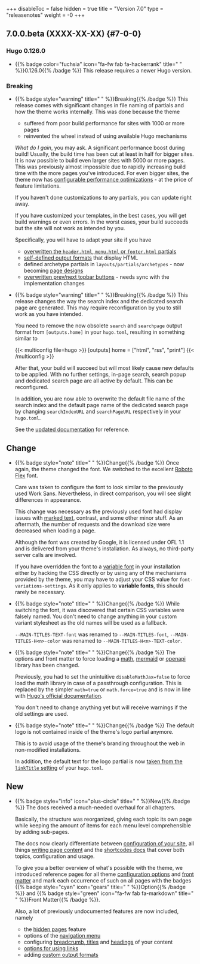 +++
disableToc = false
hidden = true
title = "Version 7.0"
type = "releasenotes"
weight = -0
+++

## 7.0.0.beta (XXXX-XX-XX) {#7-0-0}

### Hugo 0.126.0

- {{% badge color="fuchsia" icon="fa-fw fab fa-hackerrank" title=" " %}}0.126.0{{% /badge %}} This release requires a newer Hugo version.

### Breaking

- {{% badge style="warning" title=" " %}}Breaking{{% /badge %}} This release comes with significant changes in file naming of partials and how the theme works internally. This was done because the theme

  - suffered from poor build performance for sites with 1000 or more pages
  - reinvented the wheel instead of using available Hugo mechanisms

  _What do I gain_, you may ask. A significant performance boost during build! Usually, the build time has been cut at least in half for bigger sites. It is now possible to build even larger sites with 5000 or more pages. This was previously almost impossible due to rapidly increasing build time with the more pages you've introduced. For even bigger sites, the theme now has [configurable performance optimizations](configuration/sidebar/navigationmenu#expander-for-nested-sections) - at the price of feature limitations.

  If you haven't done customizations to any partials, you can update right away.

  If you have customized your templates, in the best cases, you will get build warnings or even errors. In the worst cases, your build succeeds but the site will not work as intended by you.

  Specifically, you will have to adapt your site if you have

  - [overwritten the `header.html`, `menu.html` or `footer.html` partials](configuration/customization/partials)
  - [self-defined output formats](configuration/customization/outputformats) that display HTML
  - defined archetype partials in `layouts/partials/archetypes` - now becoming [page designs](configuration/customization/designs)
  - [overwritten prev/next topbar buttons](configuration/customization/topbar) - needs sync with the implementation changes

- {{% badge style="warning" title=" " %}}Breaking{{% /badge %}} This release changes the way the search index and the dedicated search page are generated. This may require reconfiguration by you to still work as you have intended.

  You need to remove the now obsolete `search` and `searchpage` output format from `[outputs.home]` in your `hugo.toml`, resulting in something similar to

	{{< multiconfig file=hugo >}}
	[outputs]
	  home = ["html", "rss", "print"]
	{{< /multiconfig >}}

  After that, your build will succeed but will most likely cause new defaults to be applied. With no further settings, in-page search, search popup and dedicated search page are all active by default. This can be reconfigured.

  In addition, you are now able to overwrite the default file name of the search index and the default page name of the dedicated search page by changing `searchIndexURL` and `searchPageURL` respectively in your `hugo.toml`.

  See the [updated documentation](configuration/sidebar/search) for reference.

## Change

- {{% badge style="note" title=" " %}}Change{{% /badge %}} Once again, the theme changed the font. We switched to the excellent [Roboto Flex](https://github.com/googlefonts/roboto-flex) font.

  Care was taken to configure the font to look similar to the previously used Work Sans. Nevertheless, in direct comparison, you will see slight differences in appearance.

  This change was necessary as the previously used font had display issues with [marked text](authoring/markdown#marked-text), contrast, and some other minor stuff. As an aftermath, the number of requests and the download size were decreased when loading a page.

  Although the font was created by Google, it is licensed under OFL 1.1 and is delivered from your theme's installation. As always, no third-party server calls are involved.

  If you have overridden the font to a [variable font](https://developer.mozilla.org/en-US/docs/Web/CSS/CSS_fonts/Variable_fonts_guide#variable_fonts_what_they_are_and_how_they_differ) in your installation either by hacking the CSS directly or by using any of the mechanisms provided by the theme, you may have to adjust your CSS value for `font-variations-settings`. As it only applies to **variable fonts**, this should rarely be necessary.

- {{% badge style="note" title=" " %}}Change{{% /badge %}} While switching the font, it was discovered that certain CSS variables were falsely named. You don't need to change anything in your custom variant stylesheet as the old names will be used as a fallback.

  `--MAIN-TITLES-TEXT-font` was renamed to `--MAIN-TITLES-font`, `--MAIN-TITLES-H<n>-color` was renamed to `--MAIN-TITLES-H<n>-TEXT-color`.

- {{% badge style="note" title=" " %}}Change{{% /badge %}} The options and front matter to force loading a [math](shortcodes/math#force-loading-of-the-mathjax-library), [mermaid](shortcodes/mermaid#force-loading-of-the-mermaid-library) or [openapi](shortcodes/openapi#force-loading-of-the-swagger-ui-library) library has been changed.

  Previously, you had to set the unintuitive `disableMathJax=false` to force load the math library in case of a passthrough configuration. This is replaced by the simpler `math=true` or `math.force=true` and is now in line with [Hugo's official documentation](https://gohugo.io/content-management/mathematics/#step-1).

  You don't need to change anything yet but will receive warnings if the old settings are used.

- {{% badge style="note" title=" " %}}Change{{% /badge %}} The default logo is not contained inside of the theme's logo partial anymore.

  This is to avoid usage of the theme's branding throughout the web in non-modified installations.

  In addition, the default text for the logo partial is now [taken from the `linkTitle` setting](configuration/sitemanagement/meta#site-title) of your `hugo.toml`.

## New

- {{% badge style="info" icon="plus-circle" title=" " %}}New{{% /badge %}} The docs received a much-needed overhaul for all chapters.

  Basically, the structure was reorganized, giving each topic its own page while keeping the amount of items for each menu level comprehensible by adding sub-pages.

  The docs now clearly differentiate between [configuration of your site](configuration), all things [writing page content](authoring) and the [shortcodes docs](shortcodes) that cover both topics, configuration and usage.

  To give you a better overview of what's possible with the theme, we introduced reference pages for all theme [configuration options](configuration/reference) and [front matter](authoring/frontmatter/reference) and mark each occurrence of such on all pages with the badges {{% badge style="cyan" icon="gears" title=" " %}}Option{{% /badge %}} and {{% badge style="green" icon="fa-fw fab fa-markdown" title=" " %}}Front Matter{{% /badge %}}.

  Also, a lot of previously undocumented features are now included, namely

  - the [hidden pages](configuration/content/hidden) feature
  - options of the [navigation menu](configuration/sidebar/navigationmenu)
  - configuring [breadcrumb, titles](configuration/content/titles) and [headings](configuration/content/headings) of your content
  - [options for using links](configuration/content/linking)
  - adding [custom output formats](configuration/customization/outputformats)
